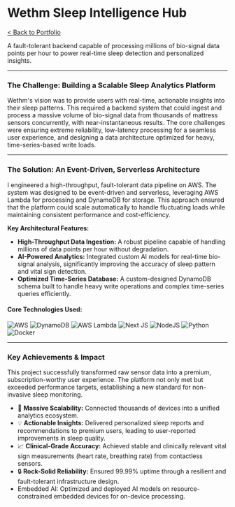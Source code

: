 # Wethm Sleep Intelligence Hub

[< Back to Portfolio](https://github.com/Sevastiyan/Sevastiyan)

A fault-tolerant backend capable of processing millions of bio-signal data points per hour to power real-time sleep detection and personalized insights.

---

### The Challenge: Building a Scalable Sleep Analytics Platform

Wethm's vision was to provide users with real-time, actionable insights into their sleep patterns. This required a backend system that could ingest and process a massive volume of bio-signal data from thousands of mattress sensors concurrently, with near-instantaneous results. The core challenges were ensuring extreme reliability, low-latency processing for a seamless user experience, and designing a data architecture optimized for heavy, time-series-based write loads.

---

### The Solution: An Event-Driven, Serverless Architecture

I engineered a high-throughput, fault-tolerant data pipeline on AWS. The system was designed to be event-driven and serverless, leveraging AWS Lambda for processing and DynamoDB for storage. This approach ensured that the platform could scale automatically to handle fluctuating loads while maintaining consistent performance and cost-efficiency.

**Key Architectural Features:**

*   **High-Throughput Data Ingestion:** A robust pipeline capable of handling millions of data points per hour without degradation.
*   **AI-Powered Analytics:** Integrated custom AI models for real-time bio-signal analysis, significantly improving the accuracy of sleep pattern and vital sign detection.
*   **Optimized Time-Series Database:** A custom-designed DynamoDB schema built to handle heavy write operations and complex time-series queries efficiently.

#### Core Technologies Used:

![AWS](https://img.shields.io/badge/AWS-%23FF9900.svg?style=for-the-badge&logo=amazon-aws&logoColor=white)
![DynamoDB](https://img.shields.io/badge/Amazon%20DynamoDB-4053D6?style=for-the-badge&logo=Amazon%20DynamoDB&logoColor=white)
![AWS Lambda](https://img.shields.io/badge/AWS%20Lambda-FF9900?style=for-the-badge&logo=AWS%20Lambda&logoColor=white)
![Next JS](https://img.shields.io/badge/Next-black?style=for-the-badge&logo=next.js&logoColor=white)
![NodeJS](https://img.shields.io/badge/node.js-6DA55F?style=for-the-badge&logo=node.js&logoColor=white)
![Python](https://img.shields.io/badge/Python-3776AB?style=for-the-badge&logo=python&logoColor=white)
![Docker](https://img.shields.io/badge/docker-%230db7ed.svg?style=for-the-badge&logo=docker&logoColor=white)

---

### Key Achievements & Impact

This project successfully transformed raw sensor data into a premium, subscription-worthy user experience. The platform not only met but exceeded performance targets, establishing a new standard for non-invasive sleep monitoring.

*   🚀 **Massive Scalability:** Connected thousands of devices into a unified analytics ecosystem.
*   💡 **Actionable Insights:** Delivered personalized sleep reports and recommendations to premium users, leading to user-reported improvements in sleep quality.
*   📈 **Clinical-Grade Accuracy:** Achieved stable and clinically relevant vital sign measurements (heart rate, breathing rate) from contactless sensors.
*   🔒 **Rock-Solid Reliability:** Ensured 99.99% uptime through a resilient and fault-tolerant infrastructure design.
*   Embedded AI: Optimized and deployed AI models on resource-constrained embedded devices for on-device processing.
